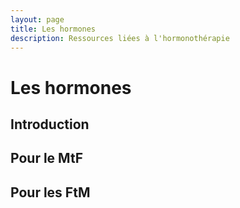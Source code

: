 ```yaml
---
layout: page
title: Les hormones
description: Ressources liées à l'hormonothérapie
---
```


# Les hormones

## Introduction

## Pour le MtF

## Pour les FtM

